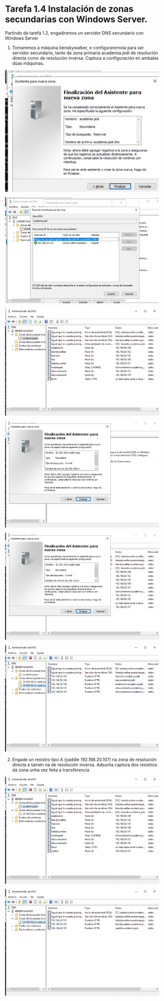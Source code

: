 # Tarefa 1.4 Instalación de zonas secundarias con Windows Server.

Partindo da tarefa 1.2, engadiremos un servidor DNS secundario con Windows Server

1. Tomaremos a máquina benskywalker, e configuraremola para ser servidor secundario, tanto da zona primaria academia.jedi de resolución directa como de resolución inversa. Captura a configuración en ambalas dúas máquinas.

![imaxe1](./imaxes/imaxe2.png)

![imaxe2](./imaxes/imaxe1.png)

![imaxe3](./imaxes/imaxe3.png)

![imaxe4](./imaxes/imaxe4.png)

![imaxe5](./imaxes/imaxe7.png)

![imaxe6](./imaxes/imaxe8.png)


2. Engade un rexistro tipo A (yaddle 192.168.20.107) na zona de resolución directa e tamén na de resolución inversa. Adxunta captura dos rexistros da zona unha vez feita a transferencia.


![imaxe7](./imaxes/imaxe6.png)


![imaxe8](./imaxes/imaxe5.png)


